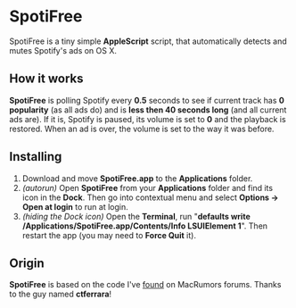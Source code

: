 # SpotiFree
SpotiFree is a tiny simple **AppleScript** script, that automatically detects and mutes Spotify's ads on OS X.

## How it works
**SpotiFree** is polling Spotify every **0.5** seconds to see if current track has **0 popularity** (as all ads do) and is  **less then 40 seconds long** (and all current ads are). If it is, Spotify is paused, its volume is set to **0** and the playback is restored. When an ad is over, the volume is set to the way it was before.

## Installing
1. Download and move **SpotiFree.app** to the **Applications** folder.
2. *(autorun)* Open **SpotiFree** from your **Applications** folder and find its icon in the **Dock**. Then go into contextual menu and select **Options → Open at login** to run at login.
3. *(hiding the Dock icon)* Open the **Terminal**, run "**defaults write /Applications/SpotiFree.app/Contents/Info LSUIElement 1**". Then restart the app (you may need to **Force Quit** it).

## Origin
**SpotiFree** is based on the code I've [found](http://forums.macrumors.com/showthread.php?p=16033608) on MacRumors forums. Thanks to the guy named **ctferrara**!